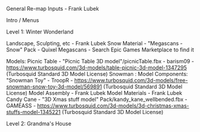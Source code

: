 General
Re-map Inputs - Frank Lubek



Intro / Menus



Level 1: Winter Wonderland

Landscape, Sculpting, etc - Frank Lubek
Snow Material - "Megascans - Snow" Pack - Quixel Megascans - Search Epic Games Marketplace to find it

Models:
Picnic Table - "Picnic Table 3D model"/picnicTable.fbx - barism09 - https://www.turbosquid.com/3d-models/table-picnic-3d-model-1347295 (Turbosquid Standard 3D Model License)
Snowman :
	Model Components: "Snowman Toy" - TroopR - https://www.turbosquid.com/3d-models/free-snowman-snow-toy-3d-model/569891 (Turbosquid Standard 3D Model License)
	Model Assembly - Frank Lubek
	Model Materials - Frank Lubek
Candy Cane - "3D Xmas stuff model" Pack/kandy_kane_wellbended.fbx - GAMEASS - https://www.turbosquid.com/3d-models/3d-christmas-xmas-stuffs-model-1345221 (Turbosquid Standard 3D Model License)


Level 2: Grandma's House